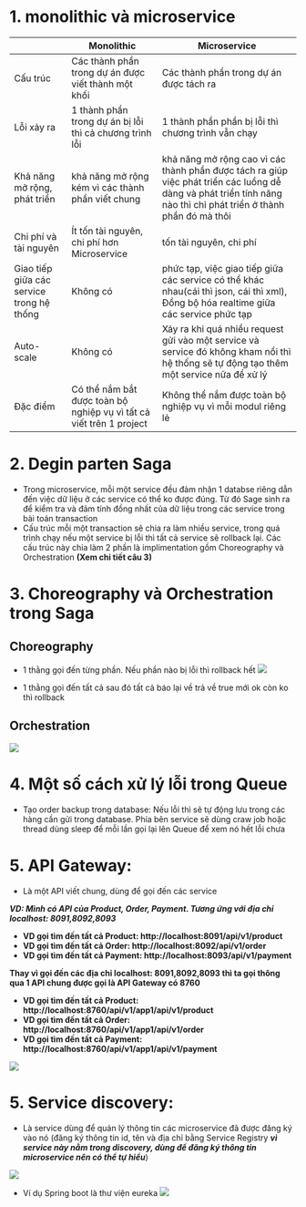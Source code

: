 # 1. monolithic và microservice
|  | Monolithic | Microservice |
|---|---|---|
| Cấu trúc | Các thành phần trong dự án được viết thành một khối | Các thành phần trong dự án được tách ra |
| Lỗi xảy ra | 1 thành phần trong dự án bị lỗi thì cả chương trình lỗi | 1 thành phần phần bị lỗi thì chương trình vẫn chạy |
| Khả năng mở rộng, phát triển | khả năng mở rộng kém vì các thành phần viết chung | khả năng mở rộng cao vì các thành phần được tách ra giúp việc phát triển các luồng dễ dàng và phát triển tính năng nào thì chỉ phát triển ở thành phần đó mà thôi |
| Chi phí và tài nguyên | Ít tốn tài nguyên, chi phí hơn Microservice |  tốn tài nguyên, chi phí |
| Giao tiếp giữa các service trong hệ thống | Không có | phức tạp, việc giao tiếp giữa các service có thể khác nhau(cái thì json, cái thì xml), Đồng bộ hóa realtime giữa các service phức tạp |
| Auto-scale | Không có | Xảy ra khi quá nhiều request gửi vào một service và service đó không kham nổi thì hệ thống sẽ tự động tạo thêm một service nữa để xử lý |
| Đặc điểm | Có thể nắm bắt được toàn bộ nghiệp vụ vì tất cả viết trên 1 project | Không thể nắm được toàn bộ nghiệp vụ vì mỗi modul riêng lẻ |

# 2. Degin parten Saga
 - Trong microservice, mỗi một service đều đảm nhận 1 databse riêng dẫn đến việc dữ liệu ở các service có thể ko được đúng. 
 Từ đó Sage sinh ra để kiểm tra và đảm tính đồng nhất của dữ liệu trong các service trong bài toán transaction
 - Cấu trúc mỗi một transaction sẽ chia ra làm nhiều service, trong quá trình chạy nếu một service bị lỗi thì tất cả service sẽ rollback lại.
 Các cấu trúc này chia làm 2 phần là implimentation gồm Choreography và Orchestration **(Xem chi tiết câu 3)**

# 3. Choreography và Orchestration trong Saga
## Choreography
 - 1 thằng gọi đến từng phần. Nếu phần nào bị lỗi thì rollback hết
![](https://images.viblo.asia/3cdd6152-72bd-4dd7-aaad-e38c1869b754.png)

 - 1 thằng gọi đến tất cả sau đó tất cả báo lại về trả về true mới ok còn ko thì rollback
## Orchestration
![](https://images.viblo.asia/fad9847b-431a-4fa3-8a0a-0ea1c5557a30.png)

# 4. Một số cách xử lý lỗi trong Queue
 - Tạo order backup trong database: Nếu lỗi thì sẽ tự động lưu trong các hàng cần gửi trong database. Phía bên service sẽ dùng craw job hoặc thread dùng sleep để mỗi lần gọi lại lên Queue để xem nó hết lỗi chưa

# 5. API Gateway:
 - Là một API viết chung, dùng để gọi đến các service

***VD: Mình có API của Product, Order, Payment. Tương ứng với địa chỉ localhost: 8091,8092,8093***
- **VD gọi tìm đến tất cả Product: http://localhost:8091/api/v1/product**
- **VD gọi tìm đến tất cả Order: http://localhost:8092/api/v1/order**
- **VD gọi tìm đến tất cả Payment: http://localhost:8093/api/v1/payment**

**Thay vì gọi đến các địa chỉ localhost: 8091,8092,8093 thì ta gọi thông qua 1 API chung được gọi là API Gateway có 8760**
- **VD gọi tìm đến tất cả Product: http://localhost:8760/api/v1/app1/api/v1/product**
- **VD gọi tìm đến tất cả Order: http://localhost:8760/api/v1/app1/api/v1/order**
- **VD gọi tìm đến tất cả Payment: http://localhost:8760/api/v1/app1/api/v1/payment**
 
![](https://genk.mediacdn.vn/139269124445442048/2022/3/4/photo-1-16463882949582105196548-1646389517721-1646389518274932690753.jpg)


# 5. Service discovery:
- Là service dùng để quản lý thông tin các microservice đã được đăng ký vào nó (đăng ký thông tin id, tên và địa chỉ bằng Service Registry ***vì service này nằm trong discovery, dùng để đăng ký thông tin microservice nên có thể tự hiểu***)

![](https://giaiphap.mctt.com.vn/wp-content/uploads/2021/11/cac-khai-niem-chinh-trong-micros_5.png)

- Ví dụ Spring boot là thư viện eureka
![](https://www.dontpanicblog.co.uk/wp-content/uploads/2016/09/Eureka-with-all-1024x636.png)
